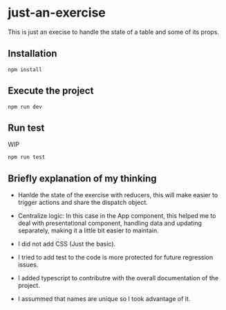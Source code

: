 # just-an-exercise

This is just an execise to handle the state of a table and some of its props.

## Installation

```console
npm install
```

## Execute the project

```console
npm run dev
```

## Run test

WIP

```console
npm run test
```

## Briefly explanation of my thinking

-   Hanlde the state of the exercise with reducers, this will make easier to trigger actions
    and share the dispatch object.

-   Centralize logic: In this case in the App component, this helped me to deal with presentational component,
    handling data and updating separately, making it a little bit easier to maintain.

-   I did not add CSS (Just the basic).

-   I tried to add test to the code is more protected for future regression issues.

-   I added typescript to contributre with the overall documentation of the project.

-   I assummed that names are unique so I took advantage of it.
